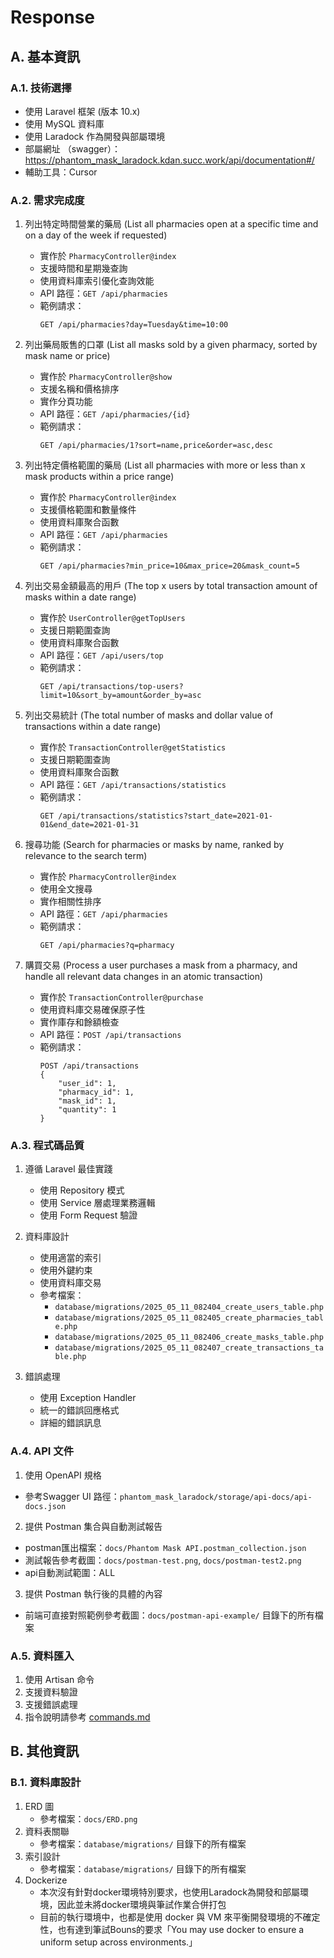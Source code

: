 # Response

## A. 基本資訊
### A.1. 技術選擇
- 使用 Laravel 框架 (版本 10.x)
- 使用 MySQL 資料庫
- 使用 Laradock 作為開發與部屬環境
- 部屬網址 （swagger）：https://phantom_mask_laradock.kdan.succ.work/api/documentation#/
- 輔助工具：Cursor

### A.2. 需求完成度
1. 列出特定時間營業的藥局 (List all pharmacies open at a specific time and on a day of the week if requested)
   - 實作於 `PharmacyController@index`
   - 支援時間和星期幾查詢
   - 使用資料庫索引優化查詢效能
   - API 路徑：`GET /api/pharmacies`
   - 範例請求：
     ```
     GET /api/pharmacies?day=Tuesday&time=10:00
     ```

2. 列出藥局販售的口罩 (List all masks sold by a given pharmacy, sorted by mask name or price)
   - 實作於 `PharmacyController@show`
   - 支援名稱和價格排序
   - 實作分頁功能
   - API 路徑：`GET /api/pharmacies/{id}`
   - 範例請求：
     ```
     GET /api/pharmacies/1?sort=name,price&order=asc,desc
     ```

3. 列出特定價格範圍的藥局 (List all pharmacies with more or less than x mask products within a price range)
   - 實作於 `PharmacyController@index`
   - 支援價格範圍和數量條件
   - 使用資料庫聚合函數
   - API 路徑：`GET /api/pharmacies`
   - 範例請求：
     ```
     GET /api/pharmacies?min_price=10&max_price=20&mask_count=5
     ```

4. 列出交易金額最高的用戶 (The top x users by total transaction amount of masks within a date range)
   - 實作於 `UserController@getTopUsers`
   - 支援日期範圍查詢
   - 使用資料庫聚合函數
   - API 路徑：`GET /api/users/top`
   - 範例請求：
     ```
     GET /api/transactions/top-users?limit=10&sort_by=amount&order_by=asc
     ```

5. 列出交易統計 (The total number of masks and dollar value of transactions within a date range)
   - 實作於 `TransactionController@getStatistics`
   - 支援日期範圍查詢
   - 使用資料庫聚合函數
   - API 路徑：`GET /api/transactions/statistics`
   - 範例請求：
     ```
     GET /api/transactions/statistics?start_date=2021-01-01&end_date=2021-01-31
     ```

6. 搜尋功能 (Search for pharmacies or masks by name, ranked by relevance to the search term)
   - 實作於 `PharmacyController@index`
   - 使用全文搜尋
   - 實作相關性排序
   - API 路徑：`GET /api/pharmacies`
   - 範例請求：
     ```
     GET /api/pharmacies?q=pharmacy
     ```

7. 購買交易 (Process a user purchases a mask from a pharmacy, and handle all relevant data changes in an atomic transaction)
   - 實作於 `TransactionController@purchase`
   - 使用資料庫交易確保原子性
   - 實作庫存和餘額檢查
   - API 路徑：`POST /api/transactions`
   - 範例請求：
     ```
     POST /api/transactions
     {
         "user_id": 1,
         "pharmacy_id": 1,
         "mask_id": 1,
         "quantity": 1
     }
     ```

### A.3. 程式碼品質
1. 遵循 Laravel 最佳實踐
   - 使用 Repository 模式
   - 使用 Service 層處理業務邏輯
   - 使用 Form Request 驗證

2. 資料庫設計
   - 使用適當的索引
   - 使用外鍵約束
   - 使用資料庫交易
   - 參考檔案：
     - `database/migrations/2025_05_11_082404_create_users_table.php`
     - `database/migrations/2025_05_11_082405_create_pharmacies_table.php`
     - `database/migrations/2025_05_11_082406_create_masks_table.php`
     - `database/migrations/2025_05_11_082407_create_transactions_table.php`

3. 錯誤處理
   - 使用 Exception Handler
   - 統一的錯誤回應格式
   - 詳細的錯誤訊息

### A.4. API 文件
1. 使用 OpenAPI 規格
  - 參考Swagger UI 路徑：`phantom_mask_laradock/storage/api-docs/api-docs.json`
2. 提供 Postman 集合與自動測試報告
  - postman匯出檔案：`docs/Phantom Mask API.postman_collection.json`
  - 測試報告參考截圖：`docs/postman-test.png`, `docs/postman-test2.png`
  - api自動測試範圍：ALL
3. 提供 Postman 執行後的具體的內容
  - 前端可直接對照範例參考截圖：`docs/postman-api-example/` 目錄下的所有檔案


### A.5. 資料匯入
1. 使用 Artisan 命令
2. 支援資料驗證
3. 支援錯誤處理
4. 指令說明請參考 [commands.md](docs/commands.md)

## B. 其他資訊
### B.1. 資料庫設計
1. ERD 圖
   - 參考檔案：`docs/ERD.png`
2. 資料表關聯
   - 參考檔案：`database/migrations/` 目錄下的所有檔案
3. 索引設計
   - 參考檔案：`database/migrations/` 目錄下的所有檔案
4. Dockerize
   - 本次沒有針對docker環境特別要求，也使用Laradock為開發和部屬環境，因此並未將docker環境與筆試作業合併打包
   - 目前的執行環境中，也都是使用 docker 與 VM 來平衡開發環境的不確定性，也有達到筆試Bouns的要求「You may use docker to ensure a uniform setup across environments.」
